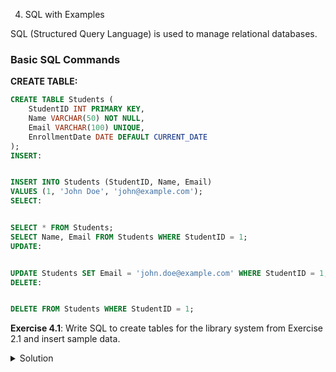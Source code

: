  4. SQL with Examples

SQL (Structured Query Language) is used to manage relational databases.

### Basic SQL Commands

**CREATE TABLE:**
```sql
CREATE TABLE Students (
    StudentID INT PRIMARY KEY,
    Name VARCHAR(50) NOT NULL,
    Email VARCHAR(100) UNIQUE,
    EnrollmentDate DATE DEFAULT CURRENT_DATE
);
INSERT:


INSERT INTO Students (StudentID, Name, Email)
VALUES (1, 'John Doe', 'john@example.com');
SELECT:


SELECT * FROM Students;
SELECT Name, Email FROM Students WHERE StudentID = 1;
UPDATE:


UPDATE Students SET Email = 'john.doe@example.com' WHERE StudentID = 1;
DELETE:


DELETE FROM Students WHERE StudentID = 1;
```
**Exercise 4.1**: Write SQL to create tables for the library system from Exercise 2.1 and insert sample data.

<details>
<summary>Solution</summary>

```
CREATE TABLE Book (
    ISBN VARCHAR(20) PRIMARY KEY,
    Title VARCHAR(100) NOT NULL,
    Author VARCHAR(50),
    Year INT
);

CREATE TABLE Member (
    MemberID INT PRIMARY KEY,
    Name VARCHAR(50) NOT NULL,
    Email VARCHAR(100),
    JoinDate DATE
);

CREATE TABLE Loan (
    LoanID INT PRIMARY KEY,
    MemberID INT REFERENCES Member(MemberID),
    ISBN VARCHAR(20) REFERENCES Book(ISBN),
    LoanDate DATE NOT NULL,
    DueDate DATE NOT NULL,
    ReturnDate DATE
);

INSERT INTO Book VALUES ('123-456', 'Database Design', 'A. Smith', 2020);
INSERT INTO Member VALUES (1, 'Maria Garcia', 'maria@email.com', '2023-01-15');
INSERT INTO Loan VALUES (1, 1, '123-456', '2023-05-10', '2023-06-10', NULL);
```
</details> 
